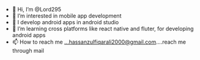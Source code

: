 - 👋 Hi, I’m @Lord295
- 👀 I’m interested in mobile app development
- 🌱 I develop android apps in android studio
- 💞️ I’m learning cross platforms like react native and fluter, for developing android apps
- 📫 How to reach me ...hassanzulfiqarali2000@gmail.com....reach me through mail

<!---
Lord295/Lord295 is a ✨ special ✨ repository because its `README.md` (this file) appears on your GitHub profile.
You can click the Preview link to take a look at your changes.
--->
